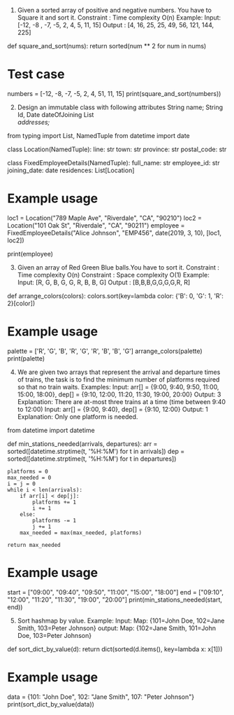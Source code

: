 
1. Given a sorted array of positive and negative numbers. You have to Square it and sort it. Constraint : Time complexity O(n) 
Example: 
Input: [-12, -8 , -7, -5, 2, 4, 5, 11, 15] 
Output : [4, 16, 25, 25, 49, 56, 121, 144, 225] 


def square_and_sort(nums):
    return sorted(num ** 2 for num in nums)

# Test case
numbers = [-12, -8, -7, -5, 2, 4, 51, 11, 15]
print(square_and_sort(numbers))







2. Design an immutable class with following attributes 
String name; 
String Id, 
Date dateOfJoining 
List<Address> addresses; 


from typing import List, NamedTuple
from datetime import date

class Location(NamedTuple):
    line: str
    town: str
    province: str
    postal_code: str

class FixedEmployeeDetails(NamedTuple):
    full_name: str
    employee_id: str
    joining_date: date
    residences: List[Location]

# Example usage
loc1 = Location("789 Maple Ave", "Riverdale", "CA", "90210")
loc2 = Location("101 Oak St", "Riverdale", "CA", "90211")
employee = FixedEmployeeDetails("Alice Johnson", "EMP456", date(2019, 3, 10), [loc1, loc2])

print(employee)





3. Given an array of Red Green Blue balls.You have to sort it. 
Constraint : Time complexity O(n) 
Constraint : Space complexity O(1) 
Example: 
Input: [R, G, B, G, G, R, B, B, G] 
Output : [B,B,B,G,G,G,G,R, R] 



def arrange_colors(colors):
    colors.sort(key=lambda color: {'B': 0, 'G': 1, 'R': 2}[color])

# Example usage
palette = ['R', 'G', 'B', 'R', 'G', 'R', 'B', 'B', 'G']
arrange_colors(palette)
print(palette)









4. We are given two arrays that represent the arrival and departure times of trains, the task is to find the minimum number of platforms required so that no train waits. 
Examples: 
Input: arr[] = {9:00, 9:40, 9:50, 11:00, 15:00, 18:00}, dep[] = {9:10, 12:00, 11:20, 11:30, 19:00, 20:00} 
Output: 3 
Explanation: There are at-most three trains at a time (time between 9:40 to 12:00) 
Input: arr[] = {9:00, 9:40}, dep[] = {9:10, 12:00} 
Output: 1 
Explanation: Only one platform is needed. 



from datetime import datetime

def min_stations_needed(arrivals, departures):
    arr = sorted([datetime.strptime(t, '%H:%M') for t in arrivals])
    dep = sorted([datetime.strptime(t, '%H:%M') for t in departures])
    
    platforms = 0
    max_needed = 0
    i = j = 0
    while i < len(arrivals):
        if arr[i] < dep[j]:
            platforms += 1
            i += 1
        else:
            platforms -= 1
            j += 1
        max_needed = max(max_needed, platforms)
    
    return max_needed

# Example usage
start = ["09:00", "09:40", "09:50", "11:00", "15:00", "18:00"]
end = ["09:10", "12:00", "11:20", "11:30", "19:00", "20:00"]
print(min_stations_needed(start, end))








5. Sort hashmap by value. 
Example: 
Input: Map: {101=John Doe, 102=Jane Smith, 103=Peter Johnson} 
output: Map: {102=Jane Smith, 101=John Doe, 103=Peter Johnson}



def sort_dict_by_value(d):
    return dict(sorted(d.items(), key=lambda x: x[1]))

# Example usage
data = {101: "John Doe", 102: "Jane Smith", 107: "Peter Johnson"}
print(sort_dict_by_value(data))





